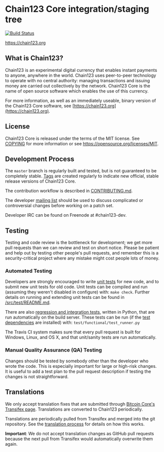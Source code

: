 Chain123 Core integration/staging tree
=====================================

[![Build Status](https://travis-ci.org/chain123-project/chain123.svg?branch=master)](https://travis-ci.org/chain123-project/chain123)

https://chain123.org

What is Chain123?
----------------

Chain123 is an experimental digital currency that enables instant payments to
anyone, anywhere in the world. Chain123 uses peer-to-peer technology to operate
with no central authority: managing transactions and issuing money are carried
out collectively by the network. Chain123 Core is the name of open source
software which enables the use of this currency.

For more information, as well as an immediately useable, binary version of
the Chain123 Core software, see [https://chain123.org](https://chain123.org).

License
-------

Chain123 Core is released under the terms of the MIT license. See [COPYING](COPYING) for more
information or see https://opensource.org/licenses/MIT.

Development Process
-------------------

The `master` branch is regularly built and tested, but is not guaranteed to be
completely stable. [Tags](https://github.com/chain123-project/chain123/tags) are created
regularly to indicate new official, stable release versions of Chain123 Core.

The contribution workflow is described in [CONTRIBUTING.md](CONTRIBUTING.md).

The developer [mailing list](https://groups.google.com/forum/#!forum/chain123-dev)
should be used to discuss complicated or controversial changes before working
on a patch set.

Developer IRC can be found on Freenode at #chain123-dev.

Testing
-------

Testing and code review is the bottleneck for development; we get more pull
requests than we can review and test on short notice. Please be patient and help out by testing
other people's pull requests, and remember this is a security-critical project where any mistake might cost people
lots of money.

### Automated Testing

Developers are strongly encouraged to write [unit tests](src/test/README.md) for new code, and to
submit new unit tests for old code. Unit tests can be compiled and run
(assuming they weren't disabled in configure) with: `make check`. Further details on running
and extending unit tests can be found in [/src/test/README.md](/src/test/README.md).

There are also [regression and integration tests](/test), written
in Python, that are run automatically on the build server.
These tests can be run (if the [test dependencies](/test) are installed) with: `test/functional/test_runner.py`

The Travis CI system makes sure that every pull request is built for Windows, Linux, and OS X, and that unit/sanity tests are run automatically.

### Manual Quality Assurance (QA) Testing

Changes should be tested by somebody other than the developer who wrote the
code. This is especially important for large or high-risk changes. It is useful
to add a test plan to the pull request description if testing the changes is
not straightforward.

Translations
------------

We only accept translation fixes that are submitted through [Bitcoin Core's Transifex page](https://www.transifex.com/projects/p/bitcoin/).
Translations are converted to Chain123 periodically.

Translations are periodically pulled from Transifex and merged into the git repository. See the
[translation process](doc/translation_process.md) for details on how this works.

**Important**: We do not accept translation changes as GitHub pull requests because the next
pull from Transifex would automatically overwrite them again.
